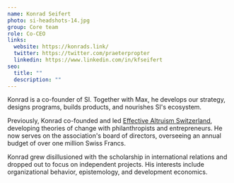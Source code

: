 ```yaml
---
name: Konrad Seifert
photo: si-headshots-14.jpg
group: Core team
role: Co-CEO
links:
  website: https://konrads.link/
  twitter: https://twitter.com/praeterpropter
  linkedin: https://www.linkedin.com/in/kfseifert
seo:
  title: ""
  description: ""
---
```


Konrad is a co-founder of SI. Together with Max, he develops our strategy, designs programs, builds products, and nourishes SI's ecosystem.

Previously, Konrad co-founded and led [Effective Altruism Switzerland](https://effectivealtruism.ch/), developing theories of change with philanthropists and entrepreneurs. He now serves on the association's board of directors, overseeing an annual budget of over one million Swiss Francs.

Konrad grew disillusioned with the scholarship in international relations and dropped out to focus on independent projects. His interests include organizational behavior, epistemology, and development economics.
